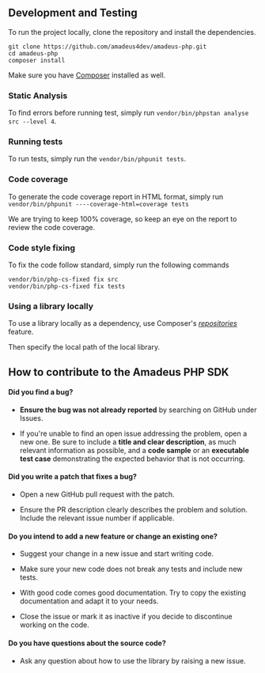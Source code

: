 ## Development and Testing

To run the project locally, clone the repository and install the dependencies.

```
git clone https://github.com/amadeus4dev/amadeus-php.git
cd amadeus-php
composer install
```

Make sure you have [Composer](https://getcomposer.org/) installed as well.

### Static Analysis

To find errors before running test, simply run `vendor/bin/phpstan analyse src --level 4`.

### Running tests

To run tests, simply run the `vendor/bin/phpunit tests`.

### Code coverage

To generate the code coverage report in HTML format, simply run `vendor/bin/phpunit ----coverage-html=coverage tests`

We are trying to keep 100% coverage, so keep an eye on the report to review the code coverage.

### Code style fixing

To fix the code follow standard, simply run the following commands

```
vendor/bin/php-cs-fixed fix src 
vendor/bin/php-cs-fixed fix tests
```

### Using a library locally

To use a library locally as a dependency, use Composer's [_repositories_](https://getcomposer.org/doc/05-repositories.md#path) feature.

Then specify the local path of the local library.

## How to contribute to the Amadeus PHP SDK

#### **Did you find a bug?**

* **Ensure the bug was not already reported** by searching on GitHub under Issues.

* If you're unable to find an open issue addressing the problem, open a new one. Be sure to include a **title and clear description**, as much relevant information as possible, and a **code sample** or an **executable test case** demonstrating the expected behavior that is not occurring.

#### **Did you write a patch that fixes a bug?**

* Open a new GitHub pull request with the patch.

* Ensure the PR description clearly describes the problem and solution. Include the relevant issue number if applicable.

#### **Do you intend to add a new feature or change an existing one?**

* Suggest your change in a new issue and start writing code.

* Make sure your new code does not break any tests and include new tests.

* With good code comes good documentation. Try to copy the existing documentation and adapt it to your needs.

* Close the issue or mark it as inactive if you decide to discontinue working on the code.

#### **Do you have questions about the source code?**

* Ask any question about how to use the library by raising a new issue.

